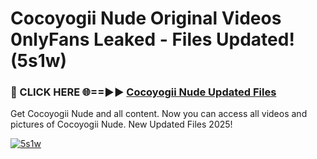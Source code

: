 # Cocoyogii Nude Original Videos 0nlyFans Leaked - Files Updated! (5s1w)

<h3>🔴 CLICK HERE 🌐==►► <a href="https://tinyurl.com/y5r63du9" rel="nofollow">Cocoyogii Nude Updated Files</a></h3>

Get Cocoyogii Nude and all content. Now you can access all videos and pictures of Cocoyogii Nude. New Updated Files 2025!

[![5s1w](https://i.imgur.com/UVo9nyh.gif)](https://tinyurl.com/y5r63du9)